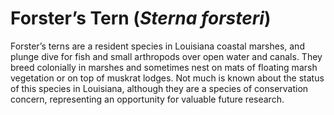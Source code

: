 # Forster’s Tern (*Sterna forsteri*)

Forster’s terns are a resident species in Louisiana coastal marshes, and plunge dive for fish and small arthropods over open water and canals. They breed colonially in marshes and sometimes nest on mats of floating marsh vegetation or on top of muskrat lodges. Not much is known about the status of this species in Louisiana, although they are a species of conservation concern, representing an opportunity for valuable future research.
